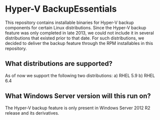 Hyper-V BackupEssentials
========================

This repository contains installable binaries for Hyper-V backup 
components for certain Linux distributions. Since the Hyper-V backup
feature was only completed in late 2013, we could not include it
in several distributions that existed prior to that date. For such
distributions, we decided to deliver the backup feature through
the RPM installables in this repository.

What distributions are supported?
---------------------------------

As of now we support the following two distributions:
a) RHEL 5.9
b) RHEL 6.4

What Windows Server version will this run on?
---------------------------------------------
The Hyper-V backup feature is only present in Windows Server 2012 R2 
release and its derivatives.

